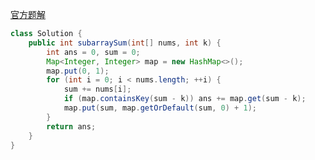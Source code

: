 [官方题解](https://leetcode.cn/problems/subarray-sum-equals-k/solutions/238572/he-wei-kde-zi-shu-zu-by-leetcode-solution/?envType=study-plan-v2&envId=top-100-liked)  
```Java
class Solution {
    public int subarraySum(int[] nums, int k) {
        int ans = 0, sum = 0;
        Map<Integer, Integer> map = new HashMap<>();
        map.put(0, 1);
        for (int i = 0; i < nums.length; ++i) {
            sum += nums[i];
            if (map.containsKey(sum - k)) ans += map.get(sum - k);
            map.put(sum, map.getOrDefault(sum, 0) + 1);
        }
        return ans;
    }
}
```
